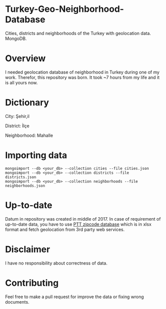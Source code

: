 # Turkey-Geo-Neighborhood-Database
Cities, districts and neighborhoods of the Turkey with geolocation data. MongoDB.

# Overview
I needed geolocation database of neighborhood in Turkey during one of my work. Therefor, this repository was born. It took ~7 hours from my life and it is all yours now.

# Dictionary
City: Şehir,il

District: İlçe

Neighborhood: Mahalle

# Importing data
```shell
mongoimport --db <your_db> --collection cities --file cities.json
mongoimport --db <your_db> --collection districts --file districts.json
mongoimport --db <your_db> --collection neighborhoods --file neighborhoods.json
```

# Up-to-date
Datum in repository was created in middle of 2017. In case of requirement of up-to-date data, you have to use [PTT zipcode database](http://postakodu.ptt.gov.tr) which is in xlsx format and fetch geolocation from 3rd party web services. 



# Disclaimer
I have no responsibility about correctness of data.

# Contributing
Feel free to make a pull request for improve the data or fixing wrong documents.
